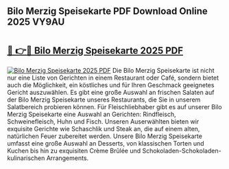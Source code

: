 ## Bilo Merzig Speisekarte PDF Download Online 2025 VY9AU

# <h2><a href="http://gc8w14h.nevu.top/?p=Bilo+Merzig+Speisekarte">🔗 👉🔴 Bilo Merzig Speisekarte 2025 PDF</a></h2>

[![Bilo Merzig Speisekarte 2025 PDF](https://i.imgur.com/dBaPXMq.png)](http://gc8w14h.nevu.top/?p=Bilo+Merzig+Speisekarte)
Die Bilo Merzig Speisekarte ist nicht nur eine Liste von Gerichten in einem Restaurant oder Café, sondern bietet auch die Möglichkeit, ein köstliches und für Ihren Geschmack geeignetes Gericht auszuwählen. Es gibt eine große Auswahl an frischen Salaten auf der Bilo Merzig Speisekarte unseres Restaurants, die Sie in unserem Salatbereich probieren können. Für Fleischliebhaber gibt es auf unserer Bilo Merzig Speisekarte eine Auswahl an Gerichten: Rindfleisch, Schweinefleisch, Huhn und Fisch. Unseren Auserwählten bieten wir exquisite Gerichte wie Schaschlik und Steak an, die auf einem alten, natürlichen Feuer zubereitet werden. Unsere Bilo Merzig Speisekarte umfasst eine große Auswahl an Desserts, von klassischen Torten und Kuchen bis hin zu exquisiten Crème Brûlée und Schokoladen-Schokoladen-kulinarischen Arrangements.
